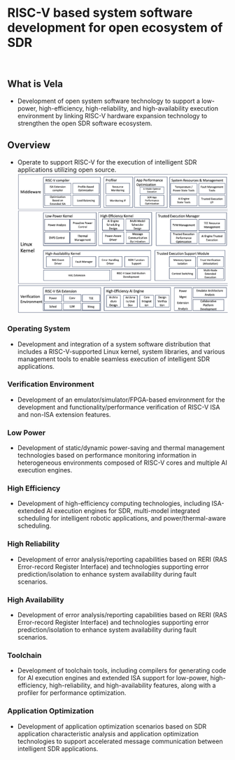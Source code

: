 #  RISC-V based system software development for open ecosystem of SDR
<br>

## What is Vela
 * Development of open system software technology to support a low-power, high-efficiency, high-reliability, and high-availability execution environment by linking RISC-V hardware expansion technology to strengthen the open SDR software ecosystem.

## Overview
 * Operate to support RISC-V for the execution of intelligent SDR applications utilizing open source.
![SDR_RISCV_Res](https://github.com/riscv-vela/.github/blob/main/sdr_riscv_res.png?raw=true)

### Operating System
 * Development and integration of a system software distribution that includes a RISC-V-supported Linux kernel, system libraries, and various management tools to enable seamless execution of intelligent SDR applications.
   
### Verification Environment
 * Development of an emulator/simulator/FPGA-based environment for the development and functionality/performance verification of RISC-V ISA and non-ISA extension features.

### Low Power
 * Development of static/dynamic power-saving and thermal management technologies based on performance monitoring information in heterogeneous environments composed of RISC-V cores and multiple AI execution engines.

### High Efficiency
 * Development of high-efficiency computing technologies, including ISA-extended AI execution engines for SDR, multi-model integrated scheduling for intelligent robotic applications, and power/thermal-aware scheduling.

### High Reliability
 * Development of error analysis/reporting capabilities based on RERI (RAS Error-record Register Interface) and technologies supporting error prediction/isolation to enhance system availability during fault scenarios.

### High Availability
 * Development of error analysis/reporting capabilities based on RERI (RAS Error-record Register Interface) and technologies supporting error prediction/isolation to enhance system availability during fault scenarios.

### Toolchain
 * Development of toolchain tools, including compilers for generating code for AI execution engines and extended ISA support for low-power, high-efficiency, high-reliability, and high-availability features, along with a profiler for performance optimization.

### Application Optimization
 * Development of application optimization scenarios based on SDR application characteristic analysis and application optimization technologies to support accelerated message communication between intelligent SDR applications.

<br>
